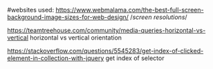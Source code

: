 #websites used: https://www.webmalama.com/the-best-full-screen-background-image-sizes-for-web-design/  /*screen resolutions*/

https://teamtreehouse.com/community/media-queries-horizontal-vs-vertical horizontal vs vertical orientation

https://stackoverflow.com/questions/5545283/get-index-of-clicked-element-in-collection-with-jquery get index of selector